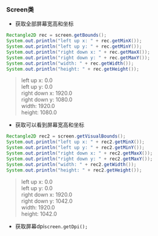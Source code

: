 ### Screen类

* 获取全部屏幕宽高和坐标
  
```java
Rectangle2D rec = screen.getBounds();  
System.out.println("left up x: " + rec.getMinX());  
System.out.println("left up y: " + rec.getMinY());  
System.out.println("right down x: " + rec.getMaxX());  
System.out.println("right down y: " + rec.getMaxY());  
System.out.println("width: " + rec.getWidth());  
System.out.println("height: " + rec.getHeight());
```
  
> left up x: 0.0  
> left up y: 0.0  
> right down x: 1920.0  
> right down y: 1080.0  
> width: 1920.0  
> height: 1080.0  

* 获取可以看到屏幕宽高和坐标
  
```java
Rectangle2D rec2 = screen.getVisualBounds();  
System.out.println("left up x: " + rec2.getMinX());  
System.out.println("left up y: " + rec2.getMinY());  
System.out.println("right down x: " + rec2.getMaxX());  
System.out.println("right down y: " + rec2.getMaxY());  
System.out.println("width: " + rec2.getWidth());  
System.out.println("height: " + rec2.getHeight());
```
  
> left up x: 0.0  
> left up y: 0.0  
> right down x: 1920.0  
> right down y: 1042.0  
> width: 1920.0  
> height: 1042.0  

* 获取屏幕dpi`screen.getDpi();`
